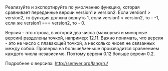 Реализуйте и экспортируйте по умолчанию функцию, 
которая сравнивает переданные версии version1 и version2. 
Если version1 > version2, то функция должна вернуть 1, 
если version1 < version2, то - -1, если же version1 === version2, то - 0.

Версия - это строка, в которой два числа (мажорная и минорные версии) разделены точкой, 
например: 12.11. Важно понимать, что версия - это не число с плавающей точкой, 
а несколько чисел не связанных между собой. Проверка на больше/меньше производится 
сравнением каждого числа независимо. Поэтому версия 0.12 больше версии 0.2.


Подробнее о версиях: http://semver.org/lang/ru/
